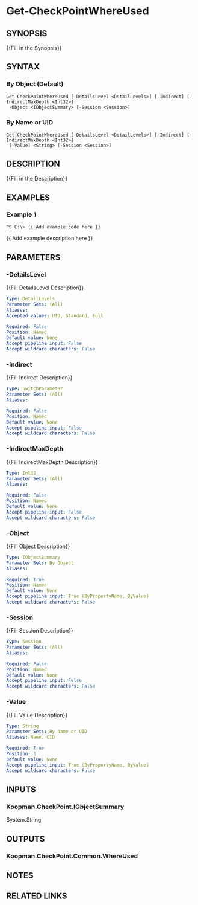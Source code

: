 # Get-CheckPointWhereUsed

## SYNOPSIS
{{Fill in the Synopsis}}

## SYNTAX

### By Object (Default)
```
Get-CheckPointWhereUsed [-DetailsLevel <DetailLevels>] [-Indirect] [-IndirectMaxDepth <Int32>]
 -Object <IObjectSummary> [-Session <Session>]
```

### By Name or UID
```
Get-CheckPointWhereUsed [-DetailsLevel <DetailLevels>] [-Indirect] [-IndirectMaxDepth <Int32>]
 [-Value] <String> [-Session <Session>]
```

## DESCRIPTION
{{Fill in the Description}}

## EXAMPLES

### Example 1
```
PS C:\> {{ Add example code here }}
```

{{ Add example description here }}

## PARAMETERS

### -DetailsLevel
{{Fill DetailsLevel Description}}

```yaml
Type: DetailLevels
Parameter Sets: (All)
Aliases: 
Accepted values: UID, Standard, Full

Required: False
Position: Named
Default value: None
Accept pipeline input: False
Accept wildcard characters: False
```

### -Indirect
{{Fill Indirect Description}}

```yaml
Type: SwitchParameter
Parameter Sets: (All)
Aliases: 

Required: False
Position: Named
Default value: None
Accept pipeline input: False
Accept wildcard characters: False
```

### -IndirectMaxDepth
{{Fill IndirectMaxDepth Description}}

```yaml
Type: Int32
Parameter Sets: (All)
Aliases: 

Required: False
Position: Named
Default value: None
Accept pipeline input: False
Accept wildcard characters: False
```

### -Object
{{Fill Object Description}}

```yaml
Type: IObjectSummary
Parameter Sets: By Object
Aliases: 

Required: True
Position: Named
Default value: None
Accept pipeline input: True (ByPropertyName, ByValue)
Accept wildcard characters: False
```

### -Session
{{Fill Session Description}}

```yaml
Type: Session
Parameter Sets: (All)
Aliases: 

Required: False
Position: Named
Default value: None
Accept pipeline input: False
Accept wildcard characters: False
```

### -Value
{{Fill Value Description}}

```yaml
Type: String
Parameter Sets: By Name or UID
Aliases: Name, UID

Required: True
Position: 1
Default value: None
Accept pipeline input: True (ByPropertyName, ByValue)
Accept wildcard characters: False
```

## INPUTS

### Koopman.CheckPoint.IObjectSummary
System.String


## OUTPUTS

### Koopman.CheckPoint.Common.WhereUsed


## NOTES

## RELATED LINKS

